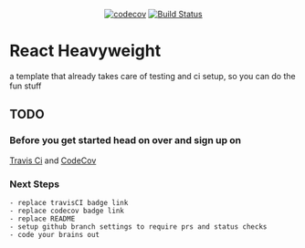 <span style="display:block; text-align:center">[![codecov](https://codecov.io/gh/bettet01/react-skeleton/branch/master/graph/badge.svg)](https://codecov.io/gh/bettet01/react-skeleton) [![Build Status](https://travis-ci.com/bettet01/react-skeleton.svg?branch=master)](https://travis-ci.com/bettet01/react-skeleton)</span>
# React Heavyweight

a template that already takes care of testing and ci setup, so you can do the fun stuff

## TODO
### Before you get started head on over and sign up on
[Travis Ci](https://travis-ci.com) and
[CodeCov](https://coodecov.io) 
    
### Next Steps
    - replace travisCI badge link
    - replace codecov badge link
    - replace README
    - setup github branch settings to require prs and status checks
    - code your brains out
